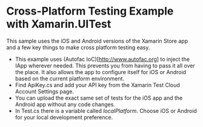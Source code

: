 Cross-Platform Testing Example with Xamarin.UITest
============================

This sample uses the iOS and Android versions of the Xamarin Store app and a few key things to make cross platform testing easy.

* This example uses (Autofac IoC)[http://www.autofac.org] to inject the IApp wherever needed. This prevents you from having to pass it all over the place. It also allows the app to configure itself for iOS or Android based on the current platform environment.
* Find ApiKey.cs and add your API key from the Xamarin Test Cloud Account Settings page.
* You can upload the exact same set of tests for the iOS app and the Android app without any code changes.
* In Test.cs there is a variable called _localPlatform_. Choose iOS or Android for your local development preference.
